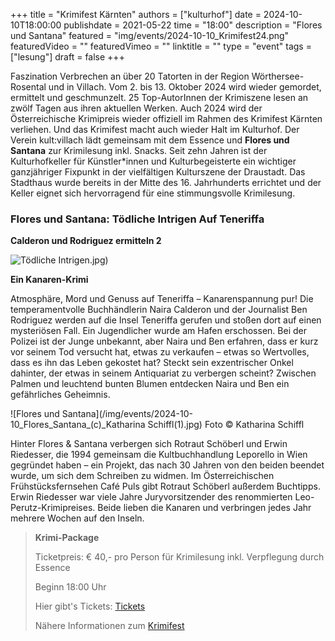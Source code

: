 +++
title = "Krimifest Kärnten"
authors = ["kulturhof"]
date = 2024-10-10T18:00:00
publishdate = 2021-05-22
time = "18:00"
description = "Flores und Santana"
featured = "img/events/2024-10-10_Krimifest24.png"
featuredVideo = ""
featuredVimeo = ""
linktitle = ""
type = "event"
tags = ["lesung"]
draft = false
+++

Faszination Verbrechen an über 20 Tatorten in der Region Wörthersee-Rosental und in Villach. Vom 2. bis 13. Oktober 2024 wird wieder gemordet, ermittelt und geschmunzelt. 25 Top-AutorInnen der Krimiszene lesen an zwölf Tagen aus ihren aktuellen Werken. Auch 2024 wird der Österreichische Krimipreis wieder offiziell im Rahmen des Krimifest Kärnten verliehen.
Und das Krimifest macht auch wieder Halt im Kulturhof.
Der Verein kult:villach lädt gemeinsam mit dem Essence und **Flores und Santana** zur Krimilesung inkl. Snacks. Seit zehn Jahren ist der Kulturhofkeller für Künstler*innen und Kulturbegeisterte ein wichtiger ganzjähriger Fixpunkt in der vielfältigen Kulturszene der Draustadt. Das Stadthaus wurde bereits in der Mitte des 16. Jahrhunderts errichtet und der Keller eignet sich hervorragend für eine stimmungsvolle Krimilesung. 

### Flores und Santana: Tödliche Intrigen Auf Teneriffa
**Calderon und Rodriguez ermitteln 2**

![Tödliche Intrigen](/img/events/2024-10-10_Flores-und-Santana_Tödliche-Intrigen-auf-Teneriffa).jpg)

**Ein Kanaren-Krimi**

Atmosphäre, Mord und Genuss auf Teneriffa – Kanarenspannung pur!
Die temperamentvolle Buchhändlerin Naira Calderon und der Journalist Ben Rodriguez werden auf die Insel Teneriffa gerufen und stoßen dort auf einen mysteriösen Fall. Ein Jugendlicher wurde am Hafen erschossen. Bei der Polizei ist der Junge unbekannt, aber Naira und Ben erfahren, dass er kurz vor seinem Tod versucht hat, etwas zu verkaufen – etwas so Wertvolles, dass es ihn das Leben gekostet hat? Steckt sein exzentrischer Onkel dahinter, der etwas in seinem Antiquariat zu verbergen scheint? Zwischen Palmen und leuchtend bunten Blumen entdecken Naira und Ben ein gefährliches Geheimnis.

![Flores und Santana](/img/events/2024-10-10_Flores_Santana_(c)_Katharina Schiffl(1).jpg)
Foto © Katharina Schiffl

Hinter Flores & Santana verbergen sich Rotraut Schöberl und Erwin Riedesser, die 1994 gemeinsam die Kultbuchhandlung Leporello in Wien gegründet haben – ein Projekt, das nach 30 Jahren von den beiden beendet wurde, um sich dem Schreiben zu widmen. Im Österreichischen Frühstücksfernsehen Café Puls gibt Rotraut Schöberl außerdem Buchtipps.
Erwin Riedesser war viele Jahre Juryvorsitzender des renommierten Leo-Perutz-Krimipreises. Beide lieben die Kanaren und verbringen jedes Jahr mehrere Wochen auf den Inseln.

> **Krimi-Package**
>
> Ticketpreis: € 40,- pro Person für Krimilesung inkl. Verpflegung durch Essence
>
> Beginn 18:00 Uhr
>
> Hier gibt's Tickets:
> [Tickets](https://www.woerthersee.com/krimifest/)
>
> Nähere Informationen zum [Krimifest](https://www.woerthersee.com/krimifest)



